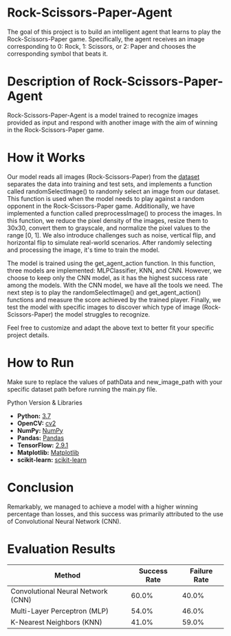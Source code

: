 ﻿# Rock-Scissors-Paper-Agent

The goal of this project is to build an intelligent agent that learns to play the Rock-Scissors-Paper game. Specifically, the agent receives an image corresponding to 0: Rock, 1: Scissors, or 2: Paper and chooses the corresponding symbol that beats it.

# Description of Rock-Scissors-Paper-Agent
Rock-Scissors-Paper-Agent is a model trained to recognize images provided as input and respond with another image with the aim of winning in the Rock-Scissors-Paper game.

# How it Works
Our model reads all images (Rock-Scissors-Paper) from the [dataset](https://www.kaggle.com/datasets/drgfreeman/rockpaperscissors) separates the data into training and test sets, and implements a function called randomSelectImage() to randomly select an image from our dataset. This function is used when the model needs to play against a random opponent in the Rock-Scissors-Paper game. Additionally, we have implemented a function called preprocessImage() to process the images. In this function, we reduce the pixel density of the images, resize them to 30x30, convert them to grayscale, and normalize the pixel values to the range [0, 1]. We also introduce challenges such as noise, vertical flip, and horizontal flip to simulate real-world scenarios. After randomly selecting and processing the image, it's time to train the model.

The model is trained using the get_agent_action function. In this function, three models are implemented: MLPClassifier, KNN, and CNN. However, we choose to keep only the CNN model, as it has the highest success rate among the models. With the CNN model, we have all the tools we need. The next step is to play the randomSelectImage() and get_agent_action() functions and measure the score achieved by the trained player. Finally, we test the model with specific images to discover which type of image (Rock-Scissors-Paper) the model struggles to recognize.

Feel free to customize and adapt the above text to better fit your specific project details.

# How to Run
Make sure to replace the values of pathData and new_image_path with your specific dataset path before running the main.py file.

Python Version & Libraries
- **Python:** [3.7](https://www.python.org/downloads/release/python-370/)
- **OpenCV:** [cv2](https://pypi.org/project/opencv-python/)
- **NumPy:** [NumPy](https://numpy.org/)
- **Pandas:** [Pandas](https://pandas.pydata.org/)
- **TensorFlow:** [2.9.1](https://www.tensorflow.org/install)
- **Matplotlib:** [Matplotlib](https://matplotlib.org/)
- **scikit-learn:** [scikit-learn](https://scikit-learn.org/stable/install.html)

# Conclusion
Remarkably, we managed to achieve a model with a higher winning percentage than losses, and this success was primarily attributed to the use of Convolutional Neural Network (CNN).

# Evaluation Results
| Method                        | Success Rate    |Failure Rate     |
| ----------------------------- | --------------- | --------------- |
| Convolutional Neural Network (CNN) | 60.0%      | 40.0%           |
| Multi-Layer Perceptron (MLP)       | 54.0%      | 46.0%           |
| K-Nearest Neighbors (KNN)          | 41.0%      | 59.0%           |
